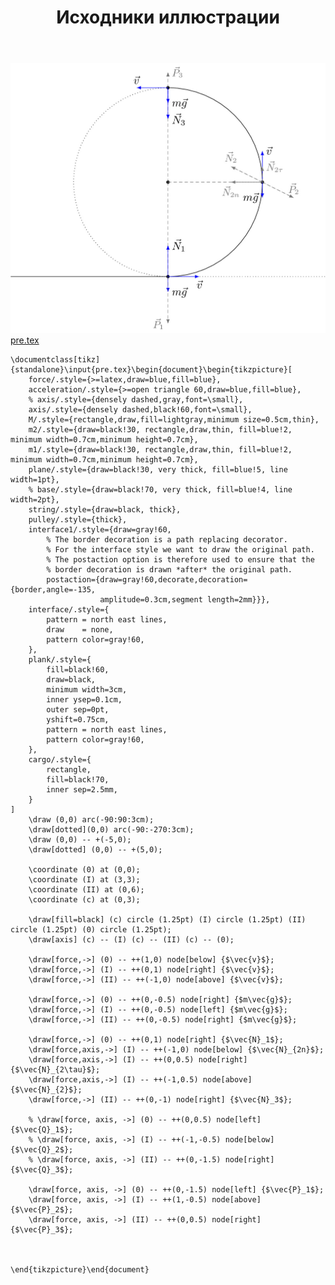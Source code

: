 ﻿---
title: "Исходники иллюстрации"
type: "notpost"
---
<a class="imag2" href="/cook/gallery/tikzpicture_9b2ac3c28b83ee02979e696f8a4571fe.tex"><img src="/cook/gallery/tikzpicture_9b2ac3c28b83ee02979e696f8a4571fe.pdf.jpg" alt=""></a>
<a href="/cook/gallery/pre">pre.tex</a>
<pre><code class="language-latex">\documentclass[tikz]{standalone}\input{pre.tex}\begin{document}\begin{tikzpicture}[
	force/.style={>=latex,draw=blue,fill=blue},
	acceleration/.style={>=open triangle 60,draw=blue,fill=blue},
	% axis/.style={densely dashed,gray,font=\small},
	axis/.style={densely dashed,black!60,font=\small},
	M/.style={rectangle,draw,fill=lightgray,minimum size=0.5cm,thin},
	m2/.style={draw=black!30, rectangle,draw,thin, fill=blue!2, minimum width=0.7cm,minimum height=0.7cm},
	m1/.style={draw=black!30, rectangle,draw,thin, fill=blue!2, minimum width=0.7cm,minimum height=0.7cm},
	plane/.style={draw=black!30, very thick, fill=blue!5, line width=1pt},
	% base/.style={draw=black!70, very thick, fill=blue!4, line width=2pt},
	string/.style={draw=black, thick},
	pulley/.style={thick},
	interface1/.style={draw=gray!60,
		% The border decoration is a path replacing decorator. 
		% For the interface style we want to draw the original path.
		% The postaction option is therefore used to ensure that the
		% border decoration is drawn *after* the original path.
		postaction={draw=gray!60,decorate,decoration={border,angle=-135,
					amplitude=0.3cm,segment length=2mm}}},
	interface/.style={
		pattern = north east lines,
		draw    = none,
		pattern color=gray!60,          
	},
	plank/.style={
		fill=black!60, 
		draw=black,
		minimum width=3cm,
		inner ysep=0.1cm,
		outer sep=0pt,
		yshift=0.75cm,
		pattern = north east lines,
		pattern color=gray!60, 
	},
	cargo/.style={
		rectangle,
		fill=black!70,              
		inner sep=2.5mm,
	}
]
	\draw (0,0) arc(-90:90:3cm);
	\draw[dotted](0,0) arc(-90:-270:3cm);
	\draw (0,0) -- +(-5,0);
	\draw[dotted] (0,0) -- +(5,0);

	\coordinate (0) at (0,0);
	\coordinate (I) at (3,3);
	\coordinate (II) at (0,6);
	\coordinate (c) at (0,3);

	\draw[fill=black] (c) circle (1.25pt) (I) circle (1.25pt) (II) circle (1.25pt) (0) circle (1.25pt);
	\draw[axis] (c) -- (I) (c) -- (II) (c) -- (0);

	\draw[force,->] (0) -- ++(1,0) node[below] {$\vec{v}$};
	\draw[force,->] (I) -- ++(0,1) node[right] {$\vec{v}$};
	\draw[force,->] (II) -- ++(-1,0) node[above] {$\vec{v}$};

	\draw[force,->] (0) -- ++(0,-0.5) node[right] {$m\vec{g}$};
	\draw[force,->] (I) -- ++(0,-0.5) node[left] {$m\vec{g}$};
	\draw[force,->] (II) -- ++(0,-0.5) node[right] {$m\vec{g}$};

	\draw[force,->] (0) -- ++(0,1) node[right] {$\vec{N}_1$};
	\draw[force,axis,->] (I) -- ++(-1,0) node[below] {$\vec{N}_{2n}$};
	\draw[force,axis,->] (I) -- ++(0,0.5) node[right] {$\vec{N}_{2\tau}$};
	\draw[force,axis,->] (I) -- ++(-1,0.5) node[above] {$\vec{N}_{2}$};
	\draw[force,->] (II) -- ++(0,-1) node[right] {$\vec{N}_3$};

	% \draw[force, axis, ->] (0) -- ++(0,0.5) node[left] {$\vec{Q}_1$};
	% \draw[force, axis, ->] (I) -- ++(-1,-0.5) node[below] {$\vec{Q}_2$};
	% \draw[force, axis, ->] (II) -- ++(0,-1.5) node[right] {$\vec{Q}_3$};

	\draw[force, axis, ->] (0) -- ++(0,-1.5) node[left] {$\vec{P}_1$};
	\draw[force, axis, ->] (I) -- ++(1,-0.5) node[above] {$\vec{P}_2$};
	\draw[force, axis, ->] (II) -- ++(0,0.5) node[right] {$\vec{P}_3$};



\end{tikzpicture}\end{document}</code></pre>